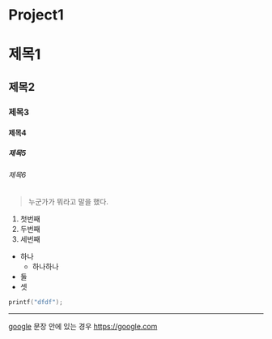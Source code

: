 # Project1

# 제목1
## 제목2
### 제목3
#### 제목4
##### 제목5
###### 제목6

> 누군가가 뭐라고 말을 했다.
1. 첫번째
1. 두번째
1. 세번째

* 하나
  * 하나하나
* 둘
* 셋

```cpp
printf("dfdf");
```

***

[google](https://google.com)
문장 안에 있는 경우 <https://google.com> 
